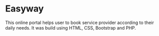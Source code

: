 # Easyway
This online portal helps user to book service provider according to their daily needs.
It was build using HTML, CSS, Bootstrap and PHP.
